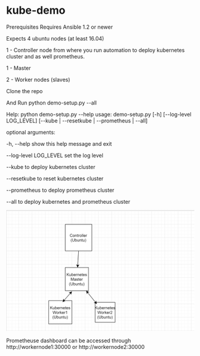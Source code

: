 # kube-demo

Prerequisites
Requires Ansible 1.2 or newer

Expects 4 ubuntu nodes (at least 16.04)

1 - Controller node from where you run automation to deploy kubernetes cluster and as well prometheus.

1 - Master

2 - Worker nodes (slaves)


Clone the repo

And Run python demo-setup.py --all 

Help:
python demo-setup.py --help
usage: demo-setup.py [-h] [--log-level LOG_LEVEL]
                     [--kube | --resetkube | --prometheus | --all]

optional arguments:

  -h, --help            show this help message and exit
  
  --log-level LOG_LEVEL set the log level
  
  --kube                to deploy kubernetes cluster
  
  --resetkube           to reset kubernetes cluster
  
  --prometheus          to deploy prometheus cluster
  
  --all                 to deploy kubernetes and prometheus cluster


![alt text](https://github.com/hgolla-repos/kube-demo/blob/master/demo.PNG)

Prometheuse dashboard can be accessed through http://workernode1:30000 or http://workernode2:30000
